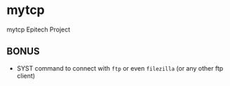 # mytcp
mytcp Epitech Project

## BONUS

-  SYST command to connect with `ftp` or even `filezilla` (or any other ftp client)
